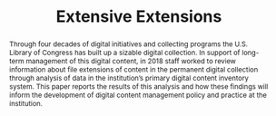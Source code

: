 ---
abstract: Through four decades of digital initiatives and collecting programs the
  U.S. Library of Congress has built up a sizable digital collection. In support of
  long-term management of this digital content, in 2018 staff worked to review information
  about file extensions of content in the permanent digital collection through analysis
  of data in the institution’s primary digital content inventory system. This paper
  reports the results of this analysis and how these findings will inform the development
  of digital content management policy and practice at the institution.
creators:
- Owens, Trevor
- Salas, Camille
- Johnston, Jesse
- DesRochers, Aly
- Cooper, Mark
date: null
document_url: https://services.phaidra.univie.ac.at/api/object/o:1079779/download
grand_parent: iPRES
institutions: []
keywords: []
landing_page_url: https://phaidra.univie.ac.at/o:1079779
language: eng
layout: publication
license: CC BY 4.0 International
notes_url: null
parent: iPRES 2019
presentation_url: null
publication_type: paper
size: 247113
source_name: iPRES
title: 'Extensive Extensions '
year: 2019
---